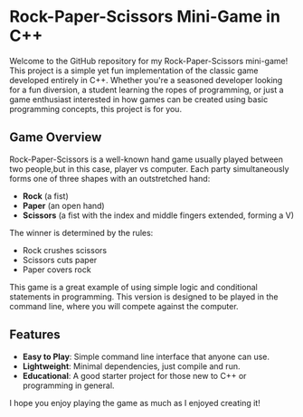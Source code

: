 # Rock-Paper-Scissors Mini-Game in C++

Welcome to the GitHub repository for my Rock-Paper-Scissors mini-game! This project is a simple yet fun implementation of the classic game developed entirely in C++. Whether you're a seasoned developer looking for a fun diversion, a student learning the ropes of programming, or just a game enthusiast interested in how games can be created using basic programming concepts, this project is for you.

## Game Overview

Rock-Paper-Scissors is a well-known hand game usually played between two people,but in this case, player vs computer. Each party simultaneously forms one of three shapes with an outstretched hand:
- **Rock** (a fist)
- **Paper** (an open hand)
- **Scissors** (a fist with the index and middle fingers extended, forming a V)

The winner is determined by the rules:
- Rock crushes scissors
- Scissors cuts paper
- Paper covers rock

This game is a great example of using simple logic and conditional statements in programming. This version is designed to be played in the command line, where you will compete against the computer.

## Features

- **Easy to Play**: Simple command line interface that anyone can use.
- **Lightweight**: Minimal dependencies, just compile and run.
- **Educational**: A good starter project for those new to C++ or programming in general.

I hope you enjoy playing the game as much as I enjoyed creating it!
